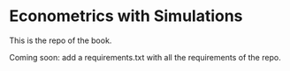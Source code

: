 # Econometrics with Simulations

This is the repo of the book.

Coming soon: add a requirements.txt with all the requirements of the repo.

